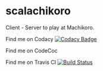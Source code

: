 # scalachikoro
Client - Server to play at Machikoro.

Find me on Codacy [![Codacy Badge](https://app.codacy.com/project/badge/Grade/7a9c3d3eaedb4c7caeeba08bd548bd8e)](https://www.codacy.com/manual/Daniele-Tentoni/scalachikoro?utm_source=github.com&amp;utm_medium=referral&amp;utm_content=Daniele-Tentoni/scalachikoro&amp;utm_campaign=Badge_Grade)

Find me on CodeCoc

Find me on Travis CI [![Build Status](https://travis-ci.com/Daniele-Tentoni/scalachikoro.svg?branch=master)](https://travis-ci.com/Daniele-Tentoni/scalachikoro)

